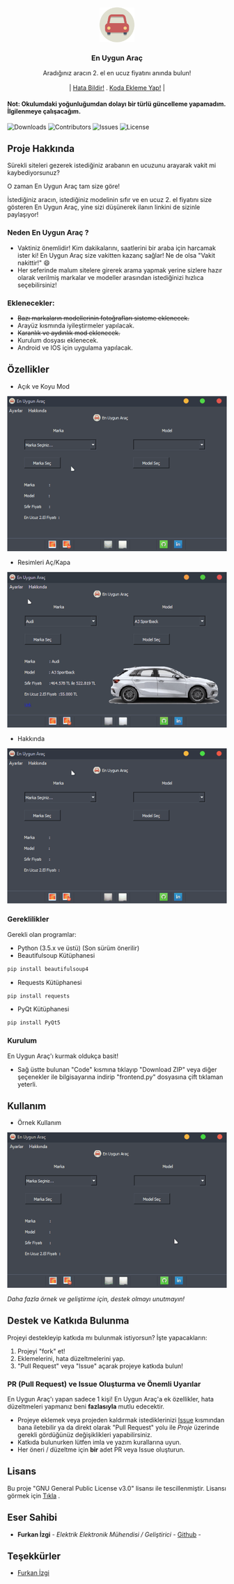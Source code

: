 <br/>
<p align="center">
  <a href="https://github.com/Furkan-izgi/En Uygun Araç">
    <img src="assets/app.svg" alt="Logo" width="80" height="80">
  </a>

  <h3 align="center">En Uygun Araç</h3>

  <p align="center">
    Aradığınız aracın 2. el en ucuz fiyatını anında bulun!
    <br/>
    <br/>
    |
    <a href="https://github.com/Furkan-izgi/EnUygunArac/issues">Hata Bildir!</a>
    .
    <a href="https://github.com/Furkan-izgi/EnUygunArac/pulls">Koda Ekleme Yap!</a>
    |
  </p>
  <h4>Not: Okulumdaki yoğunluğumdan dolayı bir türlü güncelleme yapamadım. İlgilenmeye çalışacağım.</h4>
</p>

![Downloads](https://img.shields.io/github/downloads/Furkan-izgi/EnUygunArac/total) ![Contributors](https://img.shields.io/github/contributors/Furkan-izgi/EnUygunArac?color=dark-green) ![Issues](https://img.shields.io/github/issues/Furkan-izgi/EnUygunArac) ![License](https://img.shields.io/github/license/Furkan-izgi/EnUygunArac)

## Proje Hakkında

Sürekli siteleri gezerek istediğiniz arabanın en ucuzunu arayarak vakit mi kaybediyorsunuz? 

O zaman En Uygun Araç tam size göre!

İstediğiniz aracın, istediğiniz modelinin sıfır ve en ucuz 2. el fiyatını size gösteren En Uygun Araç, yine sizi düşünerek ilanın linkini de sizinle paylaşıyor!

### Neden En Uygun Araç ?

* Vaktiniz önemlidir! Kim dakikalarını, saatlerini bir araba için harcamak ister ki! En Uygun Araç size vakitten kazanç sağlar! 
Ne de olsa "Vakit nakittir!" :smile:
* Her seferinde malum sitelere girerek arama yapmak yerine sizlere hazır olarak verilmiş markalar ve modeller arasından istediğinizi hızlıca seçebilirsiniz!

### Eklenecekler:
* ~~Bazı markaların modellerinin fotoğrafları sisteme eklenecek.~~
* Arayüz kısmında iyileştirmeler yapılacak.
* ~~Karanlık ve aydınlık mod eklenecek.~~
* Kurulum dosyası eklenecek.
* Android ve IOS için uygulama yapılacak.

## Özellikler
* Açık ve Koyu Mod

![Screen Shot](assets/readme/temalar.gif)

* Resimleri Aç/Kapa

![Screen Shot](assets/readme/resim-ac-kapa.gif)

* Hakkında

![Screen Shot](assets/readme/hakkinda.gif)


### Gereklilikler

Gerekli olan programlar:

* Python (3.5.x ve üstü) (Son sürüm önerilir)
* Beautifulsoup Kütüphanesi
```sh
pip install beautifulsoup4
```
* Requests Kütüphanesi
```sh
pip install requests
```
* PyQt Kütüphanesi
```sh
pip install PyQt5
```
### Kurulum
En Uygun Araç'ı kurmak oldukça basit!
* Sağ üstte bulunan "Code" kısmına tıklayıp "Download ZIP" veya diğer şeçenekler ile bilgisayarına indirip "frontend.py" dosyasına çift tıklaman yeterli.

## Kullanım
* Örnek Kullanım

![Screen Shot](assets/readme/kullanim.gif)

_Daha fazla örnek ve geliştirme için, destek olmayı unutmayın!_

## Destek ve Katkıda Bulunma

Projeyi destekleyip katkıda mı bulunmak istiyorsun? İşte yapacakların:

1. Projeyi "fork" et!
2. Eklemelerini, hata düzeltmelerini yap.
3. "Pull Request" veya "Issue" açarak projeye katkıda bulun!


### PR (Pull Request) ve Issue Oluşturma ve Önemli Uyarılar

En Uygun Araç'ı yapan sadece 1 kişi! En Uygun Araç'a ek özellikler, hata düzeltmeleri yapmanız beni **fazlasıyla** mutlu edecektir.
* Projeye eklemek veya projeden kaldırmak istediklerinizi [Issue](https://github.com/Furkan-izgi/EnUygunArac/issues/new) kısmından bana iletebilir ya da direkt olarak "Pull Request" yolu ile *Proje* üzerinde gerekli gördüğünüz değişiklikleri yapabilirsiniz.
* Katkıda bulunurken lütfen imla ve yazım kurallarına uyun.
* Her öneri / düzeltme için **bir** adet PR veya Issue oluşturun.

## Lisans

Bu proje "GNU General Public License v3.0" lisansı ile tescillenmiştir. Lisansı görmek için [Tıkla](https://github.com/Furkan-izgi/EnUygunArac/blob/main/LICENSE.md) .

## Eser Sahibi

* **Furkan İzgi** - *Elektrik Elektronik Mühendisi / Geliştirici* - [Github](https://github.com/Furkan-izgi/) -

## Teşekkürler

* [Furkan İzgi](https://github.com/Furkan-izgi/)
